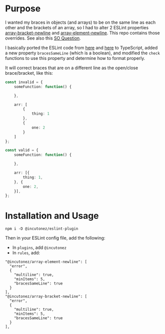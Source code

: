 # Purpose

I wanted my braces in objects (and arrays) to be on the same line as each other and the brackets of an array, so I had to alter 2 ESLint properties [array-bracket-newline](https://eslint.org/docs/latest/rules/array-bracket-newline) and [array-element-newline](https://eslint.org/docs/latest/rules/array-element-newline).  This repo contains those overrides.  See also this [SO Question](https://stackoverflow.com/questions/55502657/js-array-of-objects-formatting).

I basically ported the ESLint code from [here](https://github.com/eslint/eslint/blob/ba89c73261f7fd1b6cdd50cfaeb8f4ce36101757/lib/rules/array-bracket-newline.js) and [here](https://github.com/eslint/eslint/blob/ba89c73261f7fd1b6cdd50cfaeb8f4ce36101757/lib/rules/array-element-newline.js) to TypeScript, added a new property `bracesSameLine` (which is a boolean), and modified the `check` functions to use this property and determine how to format properly.

It will correct braces that are on a different line as the open/close brace/bracket, like this:

```ts
const invalid = {
    someFunction: function() {

    },

    arr: [
        {
            thing: 1
        },
        {
            one: 2
        }
    ]
};

const valid = {
    someFunction: function() {

    },

    arr: [{
        thing: 1,
    }, {
        one: 2,
    }],
};
```

# Installation and Usage

`npm i -D @incutonez/eslint-plugin`

Then in your ESLint config file, add the following:
- In `plugins`, add `@incutonez`
- In `rules`, add:
```
"@incutonez/array-element-newline": [
  "error",
  {
    "multiline": true,
    "minItems": 5,
    "bracesSameLine": true
  }
],
"@incutonez/array-bracket-newline": [
  "error",
  {
    "multiline": true,
    "minItems": 5,
    "bracesSameLine": true
  }
],
```
